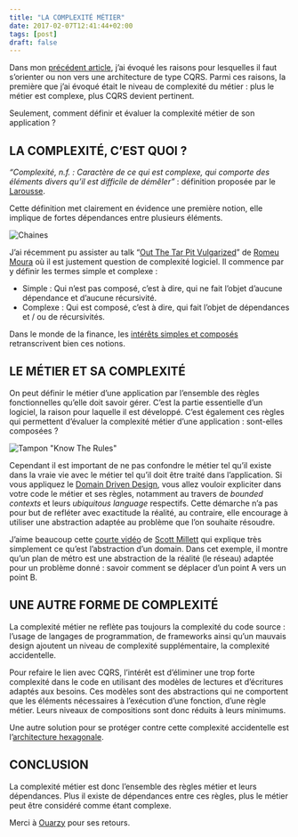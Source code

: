 ```yaml
---
title: "LA COMPLEXITÉ MÉTIER"
date: 2017-02-07T12:41:44+02:00
tags: [post]
draft: false
---
```


Dans mon [précédent article](/posts/2016-12-20/), j’ai évoqué les raisons pour lesquelles il faut s’orienter ou non vers une architecture de type CQRS. Parmi ces raisons, la première que j’ai évoqué était le niveau de complexité du métier&nbsp;: plus le métier est complexe, plus CQRS devient pertinent.

Seulement, comment définir et évaluer la complexité métier de son application&nbsp;?

## LA COMPLEXITÉ, C’EST QUOI&nbsp;?

*“Complexité, n.f.&nbsp;: Caractère de ce qui est complexe, qui comporte des éléments divers qu’il est difficile de démêler”*&nbsp;: définition proposée par le [Larousse](http://www.larousse.fr/dictionnaires/francais/complexit%C3%A9/17700).

Cette définition met clairement en évidence une première notion, elle implique de fortes dépendances entre plusieurs éléments.

![Chaines](1.png)

J’ai récemment pu assister au talk “[Out The Tar Pit Vulgarized](https://www.youtube.com/watch?v=RugUTW-BPuE)” de [Romeu Moura](https://twitter.com/malk_zameth) où il est justement question de complexité logiciel. Il commence par y définir les termes simple et complexe&nbsp;:

- Simple&nbsp;: Qui n’est pas composé, c’est à dire, qui ne fait l’objet d’aucune dépendance et d’aucune récursivité.
- Complexe&nbsp;: Qui est composé, c’est à dire, qui fait l’objet de dépendances et / ou de récursivités.

Dans le monde de la finance, les [intérêts simples et composés](http://www.mathematiquesfaciles.com/interets-simples-et-composes_2_109876.htm) retranscrivent bien ces notions.

## LE MÉTIER ET SA COMPLEXITÉ

On peut définir le métier d’une application par l’ensemble des règles fonctionnelles qu’elle doit savoir gérer. C’est la partie essentielle d’un logiciel, la raison pour laquelle il est développé. C’est également ces règles qui permettent d’évaluer la complexité métier d’une application&nbsp;: sont-elles composées&nbsp;?

![Tampon "Know The Rules"](2.png)

Cependant il est important de ne pas confondre le métier tel qu’il existe dans la vraie vie avec le métier tel qu’il doit être traité dans l’application. Si vous appliquez le [Domain Driven Design](https://en.wikipedia.org/wiki/Domain-driven_design), vous allez vouloir expliciter dans votre code le métier et ses règles, notamment au travers de *bounded contexts* et leurs *ubiquitous language* respectifs. Cette démarche n’a pas pour but de refléter avec exactitude la réalité, au contraire, elle encourage à utiliser une abstraction adaptée au problème que l’on souhaite résoudre.

J’aime beaucoup cette [courte vidéo](https://www.youtube.com/watch?v=iD_Vv3faUcQ&app) de [Scott Millett](https://twitter.com/ScottMillett) qui explique très simplement ce qu’est l’abstraction d’un domain. Dans cet exemple, il montre qu’un plan de métro est une abstraction de la réalité (le réseau) adaptée pour un problème donné&nbsp;: savoir comment se déplacer d’un point A vers un point B.

## UNE AUTRE FORME DE COMPLEXITÉ

La complexité métier ne reflète pas toujours la complexité du code source&nbsp;: l’usage de langages de programmation, de frameworks ainsi qu’un mauvais design ajoutent un niveau de complexité supplémentaire, la complexité accidentelle.

Pour refaire le lien avec CQRS, l’intérêt est d’éliminer une trop forte complexité dans le code en utilisant des modèles de lectures et d’écritures adaptés aux besoins. Ces modèles sont des abstractions qui ne comportent que les éléments nécessaires à l’exécution d’une fonction, d’une règle métier. Leurs niveaux de compositions sont donc réduits à leurs minimums.

Une autre solution pour se protéger contre cette complexité accidentelle est l’[architecture hexagonale](http://blog.xebia.fr/2016/03/16/perennisez-votre-metier-avec-larchitecture-hexagonale/).

## CONCLUSION

La complexité métier est donc l’ensemble des règles métier et leurs dépendances. Plus il existe de dépendances entre ces règles, plus le métier peut être considéré comme étant complexe.

Merci à [Ouarzy](https://twitter.com/Ouarzy) pour ses retours.
